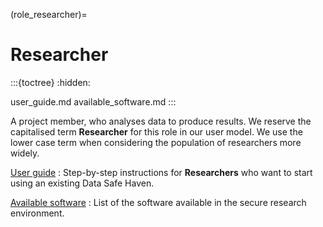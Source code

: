 (role_researcher)=

# Researcher

:::{toctree}
:hidden:

user_guide.md
available_software.md
:::

A project member, who analyses data to produce results.
We reserve the capitalised term **Researcher** for this role in our user model.
We use the lower case term when considering the population of researchers more widely.

[User guide](user_guide.md)
: Step-by-step instructions for **Researchers** who want to start using an existing Data Safe Haven.

[Available software](available_software.md)
: List of the software available in the secure research environment.
